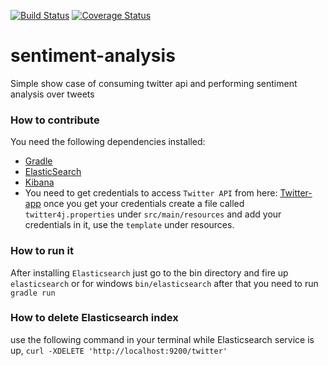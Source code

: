 [![Build Status](https://travis-ci.org/tarek-nawara/sentiment-analysis.svg?branch=master)](https://travis-ci.org/tarek-nawara/sentiment-analysis)
[![Coverage Status](https://coveralls.io/repos/github/tarek-nawara/sentiment-analysis/badge.svg?branch=master)](https://codecov.io/gh/tarek-nawara/sentiment-analysis)

# sentiment-analysis
Simple show case of consuming twitter api and performing sentiment analysis over tweets

### How to contribute
You need the following dependencies installed:
- [Gradle](https://gradle.org/)
- [ElasticSearch](https://www.elastic.co/downloads/elasticsearch)
- [Kibana](https://www.elastic.co/downloads/kibana)
- You need to get credentials to access `Twitter API` from here:
[Twitter-app](https://apps.twitter.com/) once you get your credentials create a file called `twitter4j.properties`
under `src/main/resources` and add your credentials in it, use the `template` under resources. 
### How to run it
After installing `Elasticsearch` just go to the bin directory and fire up `elasticsearch` or 
for windows `bin/elasticsearch`
after that you need to run `gradle run` 

### How to delete Elasticsearch index
use the following command in your terminal while Elasticsearch service is up, 
`curl -XDELETE 'http://localhost:9200/twitter'`

